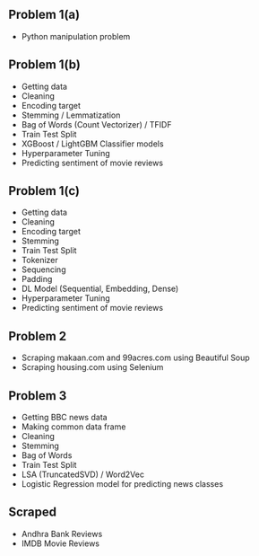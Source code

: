 Problem 1(a)
-

- Python manipulation problem

Problem 1(b)
-

- Getting data
- Cleaning
- Encoding target
- Stemming / Lemmatization 
- Bag of Words (Count Vectorizer) / TFIDF
- Train Test Split
- XGBoost / LightGBM Classifier models
- Hyperparameter Tuning
- Predicting sentiment of movie reviews

Problem 1(c)
-

- Getting data
- Cleaning
- Encoding target
- Stemming
- Train Test Split
- Tokenizer
- Sequencing
- Padding
- DL Model (Sequential, Embedding, Dense)
- Hyperparameter Tuning
- Predicting sentiment of movie reviews

Problem 2
-

- Scraping makaan.com and 99acres.com using Beautiful Soup
- Scraping housing.com using Selenium

Problem 3
-

- Getting BBC news data
- Making common data frame
- Cleaning
- Stemming
- Bag of Words
- Train Test Split
- LSA (TruncatedSVD) / Word2Vec
- Logistic Regression model for predicting news classes

Scraped
-

- Andhra Bank Reviews
- IMDB Movie Reviews
